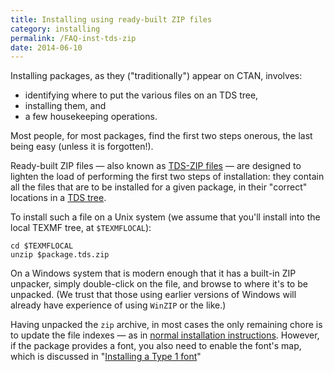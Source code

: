 ```yaml
---
title: Installing using ready-built ZIP files
category: installing
permalink: /FAQ-inst-tds-zip
date: 2014-06-10
---
```


Installing packages, as they ("traditionally") appear on
CTAN, involves:
  

-  identifying where to put the various files on an TDS
    tree,
-  installing them, and
-  a few housekeeping operations.

Most people, for most packages, find the first two steps onerous, the
last being easy (unless it is forgotten!).

Ready-built ZIP files&nbsp;&mdash; also known as 
[TDS-ZIP files](FAQ-tds-zip)&nbsp;&mdash; are designed to lighten
the load of performing the first two steps of installation: they
contain all the files that are to be installed for a given
package, in their "correct" locations in a 
[TDS tree](FAQ-tds).

To install such a file on a Unix system (we assume that you'll install
into the local TEXMF tree, at `$TEXMFLOCAL`):
```
cd $TEXMFLOCAL
unzip $package.tds.zip
```

On a Windows system that is modern enough that it has a built-in
ZIP unpacker, simply double-click on the file, and browse to
where it's to be unpacked.  (We trust that those using earlier
versions of Windows will already have experience of using
`WinZIP` or the like.)

Having unpacked the `zip` archive, in most cases the only
remaining chore is to update the file indexes&nbsp;&mdash; as in 
[normal installation instructions](FAQ-inst-wlcf).  However, if
the package provides a font, you also need to enable the font's map,
which is discussed in 
"[Installing a Type&nbsp;1 font](FAQ-instt1font)"

